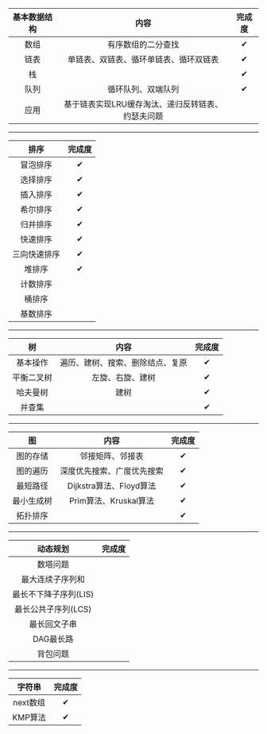| 基本数据结构 |                       内容                        | 完成度 |
| :----------: | :-----------------------------------------------: | :----: |
|     数组     |                有序数组的二分查找                 |   ✔    |
|     链表     |      单链表、双链表、循环单链表、循环双链表       |   ✔    |
|      栈      |                                                   |   ✔    |
|     队列     |                循环队列、双端队列                 |   ✔    |
|     应用     | 基于链表实现LRU缓存淘汰、递归反转链表、约瑟夫问题 |        |

------


|     排序     | 完成度 |
| :----------: | :----: |
|   冒泡排序   |   ✔    |
|   选择排序   |   ✔    |
|   插入排序   |   ✔    |
|   希尔排序   |   ✔    |
|   归并排序   |   ✔    |
|   快速排序   |   ✔    |
| 三向快速排序 |   ✔    |
|    堆排序    |   ✔    |
|   计数排序   |        |
|    桶排序    |        |
|   基数排序   |        |

------



|     树     |               内容               | 完成度 |
| :--------: | :------------------------------: | :----: |
|  基本操作  | 遍历、建树、搜索、删除结点、复原 |   ✔    |
| 平衡二叉树 |         左旋、右旋、建树         |   ✔    |
|  哈夫曼树  |               建树               |   ✔    |
|   并查集   |                                  |   ✔    |

------



|     图     |            内容            | 完成度 |
| :--------: | :------------------------: | :----: |
|  图的存储  |      邻接矩阵、邻接表      |   ✔    |
|  图的遍历  | 深度优先搜索、广度优先搜索 |   ✔    |
|  最短路径  |  Dijkstra算法、Floyd算法   |   ✔    |
| 最小生成树 |   Prim算法、Kruskal算法    |   ✔    |
|  拓扑排序  |                            |   ✔    |

------



|       动态规划        | 完成度 |
| :-------------------: | :----: |
|       数塔问题        |        |
|   最大连续子序列和    |        |
| 最长不下降子序列(LIS) |        |
|  最长公共子序列(LCS)  |        |
|     最长回文子串      |        |
|       DAG最长路       |        |
|       背包问题        |        |

------

|  字符串  | 完成度 |
| :------: | :----: |
| next数组 |   ✔    |
| KMP算法  |   ✔    |

